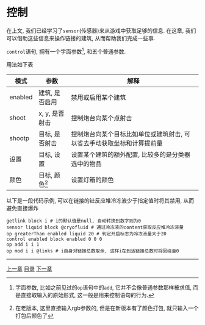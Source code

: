# 控制
在上文, 我们已经学习了`sensor`(传感器)来从游戏中获取足够的信息.
在这章, 我们可以借助这些信息来操作链接的建筑, 从而帮助我们完成一些事.

`control`语句, 拥有一个字面参数[^1], 和五个普通参数.

用法如下表

| 模式      | 参数           | 解释                 |
| ---       | ---            | ---                  |
| enabled   | 建筑, 是否启用 | 禁用或启用某个建筑   |
| shoot     | x, y, 是否射击 | 控制炮台向某个点射击 |
| shootp    | 目标, 是否射击 | 控制炮台向某个目标比如单位或建筑射击, 可以省去手动获取坐标和计算提前量 |
| 设置      | 目标, 设置     | 设置某个建筑的额外配置, 比较多的是分类器选中的物品 |
| 颜色      | 目标, 颜色[^2] | 设置灯箱的颜色       |

以下是一段代码示例, 可以在链接的钍反应堆冷冻液少于指定值时将其禁用,
从而避免直接爆炸

```gas
getlink block i # i的默认值是null, 自动转换到数字则为0
sensor liquid block @cryofluid # 通过冷冻液的content获取反应堆冷冻液量
op greaterThan enabled liquid 20 # 判定开启标志为冷冻液量大于20
control enabled block enabled 0 0 0
op add i i 1
op mod i i @links # i自身对链接总数取余, 这样i在到达链接总数时将回绕至0
```


[^1]: 字面参数, 比如之前见过的`op`语句中的`add`,
      它并不会像普通参数那样被求值, 而是直接取输入的原始形式,
      这一般是用来控制语句的行为.

[^2]: 在老版本, 这里直接输入rgb参数的, 但是在新版本有了颜色打包,
      就只输入一个打包后颜色了

---
[上一章](./09-sensor.md)
[目录](./README.md)
[下一章](./11-read-and-write-of-memory.md)
